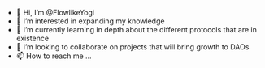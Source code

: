 - 👋 Hi, I’m @FlowlikeYogi
- 👀 I’m interested in expanding my knowledge 
- 🌱 I’m currently learning in depth about the different protocols that are in existence 
- 💞️ I’m looking to collaborate on projects that will bring growth to DAOs
- 📫 How to reach me ...

<!---
FlowlikeYogi/FlowlikeYogi is a ✨ special ✨ repository because its `README.md` (this file) appears on your GitHub profile.
You can click the Preview link to take a look at your changes.
--->
